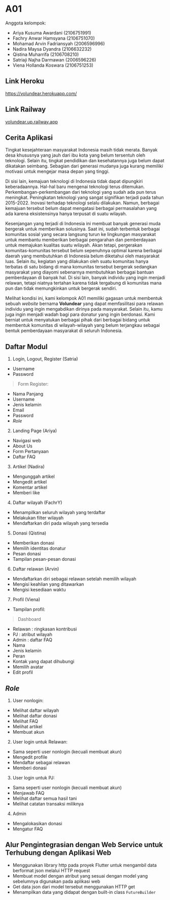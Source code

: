 # A01 
Anggota kelompok:
- Ariya Kusuma Awardani (2106751991)
- Fachry Anwar Hamsyana (2106751070)
- Mohamad Arvin Fadriansyah (2006596996)
- Nadira Maysa Dyandra (2106632232)
- Qistina Muharrifa (2106708210)
- Satriaji Najha Darmawan (2006596226)
- Viena Hollanda Koswara (2106751253)

## Link Heroku
https://volundear.herokuapp.com/

## Link Railway
[volundear.up.railway.app](https://volundear.up.railway.app/)

## Cerita Aplikasi
Tingkat kesejahteraan masyarakat Indonesia masih tidak merata. Banyak desa khususnya yang jauh dari ibu kota yang belum tersentuh oleh teknologi. Selain itu, tingkat pendidikan dan kesehatannya juga belum dapat dikatakan seimbang. Sebagian dari generasi mudanya juga kurang memiliki motivasi untuk mengejar masa depan yang tinggi.

Di sisi lain, kemajuan teknologi di Indonesia tidak dapat dipungkiri keberadaannya. Hal-hal baru mengenai teknologi terus ditemukan. Perkembangan-perkembangan dari teknologi yang sudah ada pun terus meningkat. Peningkatan teknologi yang sangat signifikan terjadi pada tahun 2015-2022. Inovasi terhadap teknologi selalu dilakukan. Namun, berbagai kemajuan tersebut belum dapat mengatasi berbagai permasalahan yang ada karena eksistensinya hanya terpusat di suatu wilayah. 

Kesenjangan yang terjadi di Indonesia ini membuat banyak generasi muda bergerak untuk memberikan solusinya. Saat ini, sudah terbentuk berbagai komunitas sosial yang secara langsung turun ke lingkungan masyarakat untuk membantu memberikan berbagai pengarahan dan pemberdayaan untuk memajukan kualitas suatu wilayah. Akan tetapi, pergerakan komunitas-komunitas tersebut belum sepenuhnya optimal karena berbagai daerah yang membutuhkan di Indonesia belum diketahui oleh masyarakat luas. Selain itu, kegiatan yang dilakukan oleh suatu komunitas hanya terbatas di satu bidang di mana komunitas tersebut bergerak sedangkan masyarakat yang diayomi sebenarnya membutuhkan berbagai bantuan pemberdayaan di banyak hal. Di sisi lain, banyak individu yang ingin menjadi relawan, tetapi niatnya tertahan karena tidak tergabung di komunitas mana pun dan tidak memungkinkan untuk bergerak sendiri.

Melihat kondisi ini, kami kelompok A01 memiliki gagasan untuk membentuk sebuah _website_ bernama **Volundear** yang dapat memfasilitasi para relawan individu yang ingin mengabdikan dirinya pada masyarakat. Selain itu, kamu juga ingin menjadi wadah bagi para donatur yang ingin berdonasi. Kami berniat untuk menyatukan berbagai pihak dari berbagai bidang untuk membentuk komunitas di wilayah-wilayah yang belum terjangkau sebagai bentuk pemberdayaan masyarakat di seluruh Indonesia.

## Daftar Modul
1. Login, Logout, Register (Satria)
- Username
- Password
> Form Register:
- Nama Panjang 
- Username
- Jenis kelamin
- Email
- Password
- _Role_

2. Landing Page (Ariya)
- Navigasi web
- About Us
- Form Pertanyaan
- Daftar FAQ

3. Artikel (Nadira)
- Mengunggah artikel
- Mengedit artikel
- Komentar artikel
- Memberi like

4. Daftar wilayah (FachrY)
- Menampilkan seluruh wilayah yang terdaftar
- Melakukan filter wilayah
- Mendaftarkan diri pada wilayah yang tersedia

5. Donasi (Qistina)
- Memberikan donasi
- Memilih identitas donatur
- Pesan donasi
- Tampilan pesan-pesan donasi

6. Daftar relawan (Arvin)
- Mendaftarkan diri sebagai relawan setelah memilih wilayah
- Mengisi keahlian yang ditawarkan
- Mengisi kesediaan waktu

7. Profil (Viena)
- Tampilan profil:
> Dashboard
- Relawan : ringkasan kontribusi
- PJ : atribut wilayah
- Admin : daftar FAQ
- Nama
- Jenis kelamin
- Peran
- Kontak yang dapat dihubungi
- Memilih avatar
- Edit profil



## _Role_

1. User nonlogin:
- Melihat daftar wilayah
- Melihat daftar donasi
- Melihat FAQ
- Melihat artikel
- Membuat akun

2. User login untuk Relawan:
- Sama seperti user nonlogin (kecuali membuat akun)
- Mengedit profile
- Mendaftar sebagai relawan
- Memberi donasi

3. User login untuk PJ:
- Sama seperti user nonlogin (kecuali membuat akun)
- Menjawab FAQ
- Melihat daftar semua hasil tani
- Melihat catatan transaksi miliknya

4. Admin
- Mengalokasikan donasi
- Mengatur FAQ

## Alur Pengintegrasian dengan Web Service untuk Terhubung dengan Aplikasi Web
- Menggunakan library http pada proyek Flutter untuk mengambil data berformat json melalui HTTP request
- Membuat model dengan atribut yang sesuai dengan model yang sebelumnya digunakan pada aplikasi web
- Get data json dari model tersebut menggunakan HTTP get
- Menampilkan data yang didapat dengan built-in class `FutureBuilder`
